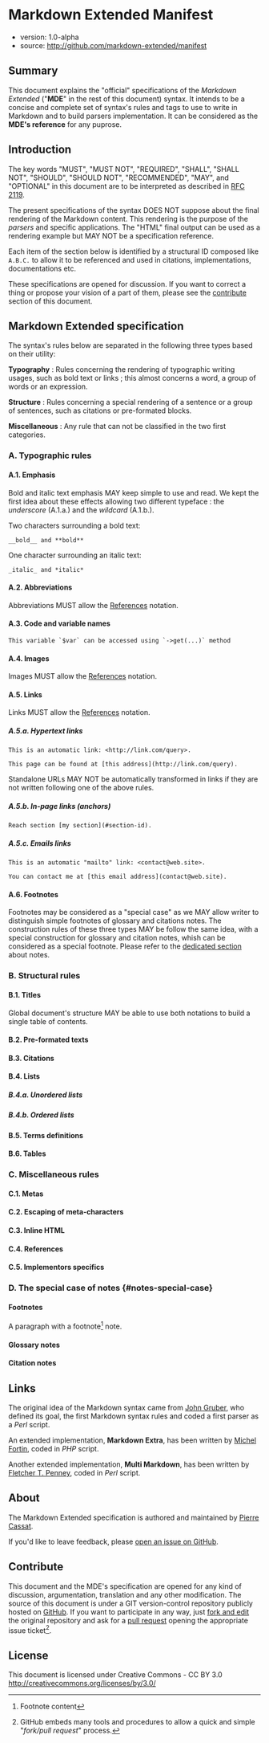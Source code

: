 Markdown Extended Manifest
==========================

* version: 1.0-alpha
* source: http://github.com/markdown-extended/manifest

## Summary

This document explains the "official" specifications of the *Markdown Extended* ("**MDE**"
in the rest of this document) syntax. It intends to be a concise and complete set of
syntax's rules and tags to use to write in Markdown and to build parsers implementation.
It can be considered as the **MDE's reference** for any puprose.

## Introduction

The key words "MUST", "MUST NOT", "REQUIRED", "SHALL", "SHALL NOT", "SHOULD", "SHOULD NOT",
"RECOMMENDED", "MAY", and "OPTIONAL" in this document are to be interpreted as described
in [RFC 2119](http://tools.ietf.org/html/rfc2119).

The present specifications of the syntax DOES NOT suppose about the final rendering of the
Markdown content. This rendering is the purpose of the *parsers* and specific applications.
The "HTML" final output can be used as a rendering example but MAY NOT be a specification
reference.

Each item of the section below is identified by a structural ID composed like `A.B.C.` to allow
it to be referenced and used in citations, implementations, documentations etc.

These specifications are opened for discussion. If you want to correct a thing or propose
your vision of a part of them, please see the [contribute](#contribute) section of this
document.

## Markdown Extended specification

The syntax's rules below are separated in the following three types based on their utility:

**Typography**
:	Rules concerning the rendering of typographic writing usages, such as bold
	text or links ; this almost concerns a word, a group of words or an expression.

**Structure**
:	Rules concerning a special rendering of a sentence or a group of sentences,
	such as citations or pre-formated blocks.

**Miscellaneous**
:	Any rule that can not be classified in the two first categories.

### A. Typographic rules

#### A.1. Emphasis

Bold and italic text emphasis MAY keep simple to use and read. We kept the first idea about
these effects allowing two different typeface : the *underscore* (A.1.a.) and the 
*wildcard* (A.1.b.).

Two characters surrounding a bold text:

    __bold__ and **bold**

One character surrounding an italic text:

    _italic_ and *italic*

#### A.2. Abbreviations

Abbreviations MUST allow the [References](#c4_references) notation.

#### A.3. Code and variable names

    This variable `$var` can be accessed using `->get(...)` method

#### A.4. Images

Images MUST allow the [References](#c4_references) notation.

#### A.5. Links

Links MUST allow the [References](#c4_references) notation.

##### A.5.a. Hypertext links

    This is an automatic link: <http://link.com/query>.

    This page can be found at [this address](http://link.com/query).

Standalone URLs MAY NOT be automatically transformed in links if they are not written 
following one of the above rules.

##### A.5.b. In-page links (anchors)

    Reach section [my section](#section-id).

##### A.5.c. Emails links

    This is an automatic "mailto" link: <contact@web.site>.

    You can contact me at [this email address](contact@web.site).

#### A.6. Footnotes

Footnotes may be considered as a "special case" as we MAY allow writer to distinguish
simple footnotes of glossary and citations notes. The construction rules of these three
types MAY be follow the same idea, with a special construction for glossary and citation
notes, whish can be considered as a special footnote. Please refer to the [dedicated 
section](#notes-special-case) about notes.

### B. Structural rules

#### B.1. Titles

Global document's structure MAY be able to use both notations to build a single table
of contents.

#### B.2. Pre-formated texts

#### B.3. Citations

#### B.4. Lists

##### B.4.a. Unordered lists

##### B.4.b. Ordered lists

#### B.5. Terms definitions

#### B.6. Tables

### C. Miscellaneous rules

#### C.1. Metas

#### C.2. Escaping of meta-characters

#### C.3. Inline HTML

#### C.4. References

#### C.5. Implementors specifics

### D. The special case of notes {#notes-special-case}

#### Footnotes

A paragraph with a footnote[^footnote_one] note.

[^footnote_one]: Footnote content

#### Glossary notes

#### Citation notes


## Links

The original idea of the Markdown syntax came from [John Gruber](http://daringfireball.net/),
who defined its goal, the first Markdown syntax rules and coded a first parser
as a *Perl* script.

An extended implementation, **Markdown Extra**, has been written by [Michel Fortin](http://michelf.com/),
coded in *PHP* script.

Another extended implementation, **Multi Markdown**, has been written by 
[Fletcher T. Penney](http://fletcherpenney.net/), coded in *Perl* script.

## About

The Markdown Extended specification is authored and maintained by [Pierre 
Cassat](http://github.com/pierowbmstr).

If you'd like to leave feedback, please [open an issue on
GitHub](https://github.com/markdown-extended/manifest/issues).

## Contribute

This document and the MDE's specification are opened for any kind of discussion,
argumentation, translation and any other modification. The source of this document
is under a GIT version-control repository publicly hosted on [GitHub](http://github.com).
If you want to participate in any way, just [fork and edit](https://help.github.com/articles/fork-a-repo)
the original repository and ask for a [pull request](https://help.github.com/articles/using-pull-requests)
opening the appropriate issue ticket[^forking].

## License

This document is licensed under Creative Commons - CC BY 3.0
<http://creativecommons.org/licenses/by/3.0/>

[^forking]: GitHub embeds many tools and procedures to allow a quick and simple "*fork/pull request*" process.